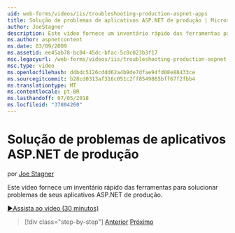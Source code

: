 ```yaml
---
uid: web-forms/videos/iis/troubleshooting-production-aspnet-apps
title: Solução de problemas de aplicativos ASP.NET de produção | Microsoft Docs
author: JoeStagner
description: Este vídeo fornece um inventário rápido das ferramentas para solucionar problemas de seus aplicativos ASP.NET de produção.
ms.author: aspnetcontent
ms.date: 03/09/2009
ms.assetid: ee45ab78-bc04-45dc-bfac-5c0c023b3f17
msc.legacyurl: /web-forms/videos/iis/troubleshooting-production-aspnet-apps
msc.type: video
ms.openlocfilehash: d4bdc5126cddd62a4b9de7dfae94fd08e88433ce
ms.sourcegitcommit: b28cd0313af316c051c2ff8549865bff67f2fbb4
ms.translationtype: MT
ms.contentlocale: pt-BR
ms.lasthandoff: 07/05/2018
ms.locfileid: "37804260"
---
```

<a name="troubleshooting-production-aspnet-apps"></a>Solução de problemas de aplicativos ASP.NET de produção
====================
por [Joe Stagner](https://github.com/JoeStagner)

Este vídeo fornece um inventário rápido das ferramentas para solucionar problemas de seus aplicativos ASP.NET de produção.

[&#9654;Assista ao vídeo (30 minutos)](https://channel9.msdn.com/Blogs/ASP-NET-Site-Videos/troubleshooting-production-aspnet-apps)

> [!div class="step-by-step"]
> [Anterior](feature-specific-delegated-management.md)
> [Próximo](creating-a-site-with-iis7-manager.md)
